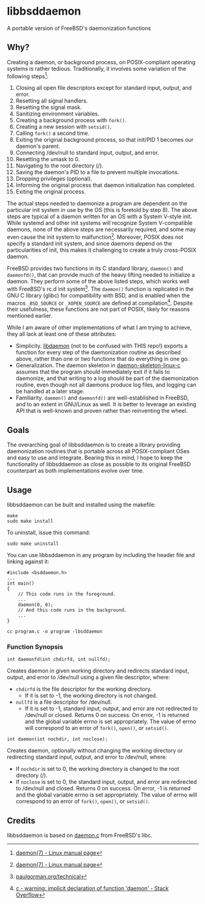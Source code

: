 # libbsddaemon
A portable version of FreeBSD's daemonization functions

## Why?
Creating a daemon, or background process, on POSIX-compliant operating systems is rather tedious. Traditionally, it involves some variation of the following steps[^1]\:

1. Closing all open file descriptors except for standard input, output, and error.
2. Resetting all signal handlers.
3. Resetting the signal mask.
4. Sanitizing environment variables.
5. Creating a background process with `fork()`.
6. Creating a new session with `setsid()`.
7. Calling `fork()` a second time.
8. Exiting the original background process, so that init/PID 1 becomes our daemon's parent.
9. Connecting /dev/null to standard input, output, and error.
10. Resetting the umask to 0.
11. Navigating to the root directory (/).
12. Saving the daemon's PID to a file to prevent multiple invocations.
13. Dropping privileges (optional).
14. Informing the original process that daemon initialization has completed.
15. Exiting the original process.

The actual steps needed to daemonize a program are dependent on the particular init system in use by the OS (this is foretold by step 8). The above steps are typical of a daemon written for an OS with a System V-style init. While systemd and other init systems will recognize System V-compatible daemons, none of the above steps are necessarily required, and some may even cause the init system to malfunction[^1]. Moreover, POSIX does not specify a standard init system, and since daemons depend on the particularities of init, this makes it challenging to create a truly cross-POSIX daemon.

FreeBSD provides two functions in its C standard library, `daemon()` and `daemonfd()`, that can provide much of the heavy lifting needed to initialize a daemon. They perform some of the above listed steps, which works well with FreeBSD's rc.d init system[^2]. The `daemon()` function is replicated in the GNU C library (glibc) for compatibility with BSD, and is enabled when the macros `_BSD_SOURCE` or `_XOPEN_SOURCE` are defined at compilation[^3]. Despite their usefulness, these functions are not part of POSIX, likely for reasons mentioned earlier.

While I am aware of other implementations of what I am trying to achieve, they all lack at least one of these attributes:

+ Simplicity. [libdaemon](https://github.com/thingnario/libdaemon-0.14) (not to be confused with THIS repo!) exports a function for every step of the daemonization routine as described above, rather than one or two functions that do everything in one go.
+ Generalization. The daemon skeleton in [daemon-skeleton-linux-c](https://github.com/pasce/daemon-skeleton-linux-c) assumes that the program should immediately exit if it fails to daemonize, and that writing to a log should be part of the daemonization routine, even though not all daemons produce log files, and logging can be handled at a later stage.
+ Familiarity. `daemon()` and `daemonfd()` are well-established in FreeBSD, and to an extent in GNU/Linux as well. It is better to leverage an existing API that is well-known and proven rather than reinventing the wheel.

## Goals
The overarching goal of libbsddaemon is to create a library providing daemonization routines that is portable across all POSIX-compliant OSes and easy to use and integrate. Bearing this in mind, I hope to keep the functionality of libbsddaemon as close as possible to its original FreeBSD counterpart as both implementations evolve over time.

## Usage
libbsddaemon can be built and installed using the makefile:
```
make
sudo make install
```

To uninstall, issue this command:
```
sudo make uninstall
```

You can use libbsddaemon in any program by including the header file and linking against it:
```
#include <bsddaemon.h>
...
int main()
{
	// This code runs in the foreground.
	...
	daemon(0, 0);
	// And this code runs in the background.
	...
}
```
```
cc program.c -o program -lbsddaemon
```

### Function Synopsis
```
int daemonfd(int chdirfd, int nullfd);
```
Creates daemon in given working directory and redirects standard input, output, and error to /dev/null using a given file descriptor, where:
+ `chdirfd` is the file descriptor for the working directory.
  + If it is set to -1, the working directory is not changed.
+ `nullfd` is a file descriptor for /dev/null.
  + If it is set to -1, standard input, output, and error are not redirected to /dev/null or closed.
Returns 0 on success. On error, -1 is returned and the global variable errno is set appropriately.
The value of errno will correspond to an error of `fork()`, `open()`, or `setsid()`.

```
int daemon(int nochdir, int noclose);
```
Creates daemon, optionally without changing the working directory or redirecting standard input, output, and error to /dev/null, where:
+ If `nochdir` is set to 0, the working directory is changed to the root directory (/).
+ If `noclose` is set to 0, the standard input, output, and error are redirected to /dev/null and closed.
Returns 0 on success. On error, -1 is returned and the global variable errno is set appropriately.
The value of errno will correspond to an error of `fork()`, `open()`, or `setsid()`.

## Credits
libbsddaemon is based on [daemon.c](https://cgit.freebsd.org/src/tree/lib/libc/gen/daemon.c) from FreeBSD's libc.

[^1]: [daemon(7) - Linux manual page](https://man7.org/linux/man-pages/man7/daemon.7.html)
[^2]: [paulgorman.org/technical](https://paulgorman.org/technical/freebsd-init.txt.html)
[^3]: [c - warning: implicit declaration of function 'daemon' - Stack Overflow](https://stackoverflow.com/questions/24161945/warning-implicit-declaration-of-function-daemon)